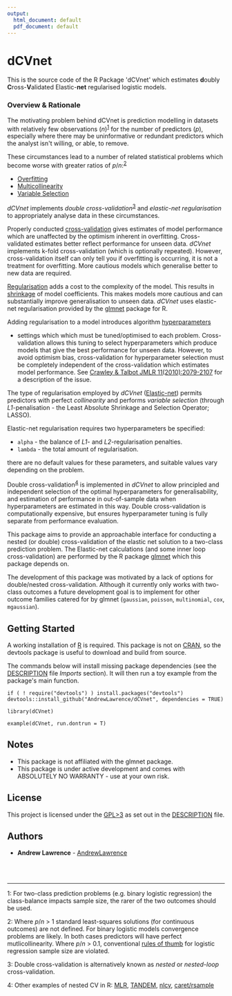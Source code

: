 ```yaml
---
output:
  html_document: default
  pdf_document: default
---
```

# dCVnet

This is the source code of the R Package 'dCVnet' which estimates
**d**oubly **C**ross-**V**alidated Elastic-**net** regularised logistic models.

### Overview & Rationale

The motivating problem behind dCVnet is prediction modelling in datasets 
with relatively few observations (*n*)<sup>[1](#fn1)</sup> for the number of 
predictors (*p*), especially where there may be uninformative or redundant 
predictors which the analyst isn't willing, or able, to remove.

These circumstances lead to a number of related statistical problems which 
become worse with greater ratios of *p*/*n*:<sup>[2](#fn2)</sup>

* [Overfitting](https://en.wikipedia.org/wiki/Overfitting)
* [Multicollinearity](https://en.wikipedia.org/wiki/Multicollinearity)
* [Variable Selection](https://en.wikipedia.org/wiki/Feature_selection)

*dCVnet* implements *double cross-validation*<sup>[3](#fn3)</sup> and 
*elastic-net regularisation* to appropriately analyse data in these
circumstances.

Properly conducted 
[cross-validation](https://en.wikipedia.org/wiki/Cross-validation_(statistics)) 
gives estimates of model performance which are unaffected by the optimism 
inherent in overfitting. Cross-validated estimates better reflect performance 
for unseen data. *dCVnet* implements k-fold cross-validation (which is 
optionally repeated).
However, cross-validation itself can only tell you if overfitting is occurring, 
it is not a treatment for overfitting. More cautious models which 
generalise better to new data are required.

[Regularisation](https://en.wikipedia.org/wiki/Regularization_\(mathematics\)) 
adds a cost to the complexity of the model. This results in [shrinkage](https://en.wikipedia.org/wiki/Shrinkage_estimator) of 
model coefficients. This makes models more cautious and can substantially 
improve generalisation to unseen data. 
*dCVnet* uses elastic-net regularisation provided by the [glmnet](https://cran.r-project.org/web/packages/glmnet/index.html) package for
R.

Adding regularisation to a model introduces algorithm 
[hyperparameters](https://en.wikipedia.org/wiki/Hyperparameter_(machine_learning))
- settings which which must be tuned/optimised to each problem.
Cross-validation allows this tuning to select hyperparameters which produce 
models that give the best performance for unseen data.
However, to avoid optimism bias, cross-validation for hyperparameter selection
must be completely independent of the cross-validation which estimates model 
performance. 
See 
[Crawley & Talbot JMLR 11(2010):2079-2107](http://www.jmlr.org/papers/v11/cawley10a.html) 
for a description of the issue.

The type of regularisation employed by *dCVnet* ([Elastic-net](https://en.wikipedia.org/wiki/Elastic_net_regularization))
permits predictors with perfect *collinearity*
and performs *variable selection* (through *L1*-penalisation - 
the Least Absolute Shrinkage and Selection Operator; LASSO).

Elastic-net regularisation requires two hyperparameters be specified:

* `alpha` - the balance of *L1*- and *L2*-regularisation penalties.
* `lambda` - the total amount of regularisation.

there are no default values for these parameters, and suitable values 
vary depending on the problem.

Double cross-validation<sup>[4](#fn4)</sup> is implemented in *dCVnet*
to allow principled and independent selection 
of the optimal hyperparameters for generalisability, and estimation of 
performance in out-of-sample data when hyperparameters are estimated in this 
way. Double cross-validation is computationally expensive, 
but ensures hyperparameter tuning is fully separate from performance evaluation. 

This package aims to provide an approachable interface for conducting a nested 
(or double) cross-validation of the elastic net solution to a two-class 
prediction problem. The Elastic-net calculations (and some inner loop cross-validation) are 
performed by the R package
[glmnet](https://cran.r-project.org/web/packages/glmnet/index.html) which this
package depends on.

The development of this package was motivated by a lack of options for 
double/nested cross-validation. Although it currently only works with two-class
outcomes a future development goal is to implement for other outcome 
families catered for by glmnet (`gaussian`, `poisson`, `multinomial`, `cox`,
`mgaussian`).

## Getting Started

A working installation of [R](https://www.r-project.org/) is required.
This package is not on [CRAN](https://cran.r-project.org/), 
so the devtools package is useful to download and build 
from source.

The commands below will install missing package dependencies 
(see the [DESCRIPTION](DESCRIPTION) file *Imports* section). It will then
run a toy example from the package's main function.


```
if ( ! require("devtools") ) install.packages("devtools")
devtools::install_github("AndrewLawrence/dCVnet", dependencies = TRUE)

library(dCVnet)

example(dCVnet, run.dontrun = T)
```

## Notes
* This package is not affiliated with the glmnet package.
* This package is under active development and comes with 
ABSOLUTELY NO WARRANTY - use at your own risk.

## License

This project is licensed under the 
[GPL>3](https://www.gnu.org/licenses/gpl.html) as set out in the 
[DESCRIPTION](DESCRIPTION) file.


## Authors

* **Andrew Lawrence** - [AndrewLawrence](https://github.com/AndrewLawrence)


<br><br>
<hr>

<a name="fn1">1</a>: For two-class prediction problems 
(e.g. binary logistic regression) the class-balance impacts sample size, 
the rarer of the two outcomes should be used.


<a name="fn2">2</a>: Where *p*/*n* > 1 standard least-squares solutions 
(for continuous outcomes) are not defined. For binary logistic models 
convergence problems are likely. In both cases predictors will have
perfect mutlicollinearity. Where *p*/*n* > 0.1,
conventional [rules of thumb](https://en.wikipedia.org/wiki/One_in_ten_rule) 
for logistic regression sample size are violated.


<a name="fn3">3</a>: Double cross-validation is alternatively known as *nested* 
or *nested-loop* cross-validation.

<a name="fn4">4</a>: Other examples of nested CV in R:
[MLR](https://pat-s.github.io/mlr/articles/tutorial/devel/nested_resampling.html),
[TANDEM](https://www.rdocumentation.org/packages/TANDEM/versions/1.0.2/topics/nested.cv),
[nlcv](https://cran.r-project.org/web/packages/nlcv/vignettes/nlcv.pdf),
[caret/rsample](http://appliedpredictivemodeling.com/blog/2017/9/2/njdc83d01pzysvvlgik02t5qnaljnd)

